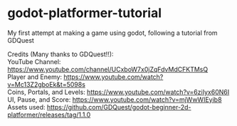 # godot-platformer-tutorial
My first attempt at making a game using godot, following a tutorial from GDQuest

Credits (Many thanks to GDQuest!!): <br/>
YouTube Channel: https://www.youtube.com/channel/UCxboW7x0jZqFdvMdCFKTMsQ <br/>
Player and Enemy: https://www.youtube.com/watch?v=Mc13Z2gboEk&t=5098s <br/>
Coins, Portals, and Levels: https://www.youtube.com/watch?v=6ziIyx60N6I <br/>
UI, Pause, and Score: https://www.youtube.com/watch?v=mjWwWIEyib8 <br/>
Assets used: https://github.com/GDQuest/godot-beginner-2d-platformer/releases/tag/1.1.0 <br/>



